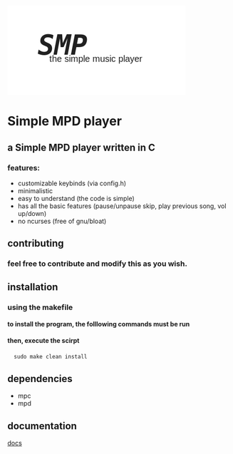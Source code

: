 ![Alt text](src/smp.png?raw=true "Simple Music Player")
# Simple MPD player
## a Simple MPD player written in C

### features:
- customizable keybinds (via config.h)
- minimalistic
- easy to understand (the code is simple)
- has all the basic features (pause/unpause skip, play previous song, vol up/down)
- no ncurses (free of gnu/bloat)

## contributing
### feel free to contribute and modify this as you wish.

## installation
### using the makefile 
#### to install the program, the folllowing commands must be run
#### then, execute the scirpt
```  sudo make clean install```

## dependencies
- mpc
- mpd

## documentation
[docs](KEYBINDS.md)
